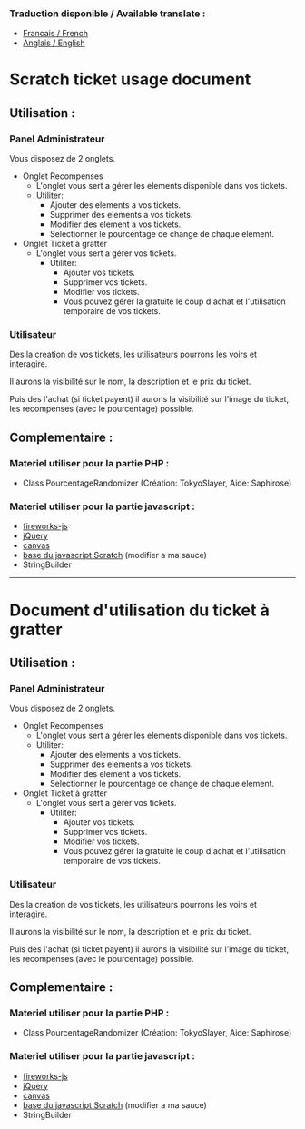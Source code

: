 ### Traduction disponible / Available translate :
* [Francais / French](https://github.com/TokyoSlayers/PluginAzurium/blob/main/Ticket%20a%20gratter-Scratch%20Ticket.md#document-dutilisation-du-ticket-%C3%A0-gratter)
* [Anglais / English](https://github.com/TokyoSlayers/PluginAzurium/blob/main/Ticket%20a%20gratter-Scratch%20Ticket.md#scratch-ticket-usage-document)


# Scratch ticket usage document

## Utilisation :

### Panel Administrateur
Vous disposez de 2 onglets. 
- Onglet Recompenses
  - L'onglet vous sert a gérer les elements disponible dans vos tickets.
  - Utiliter:
    - Ajouter des elements a vos tickets.
    - Supprimer des elements a vos tickets.
    - Modifier des element a vos tickets.
    - Selectionner le pourcentage de change de chaque element.
- Onglet Ticket à gratter
  - L'onglet vous sert a gérer vos tickets.
      - Utiliter:
        - Ajouter vos tickets.
        - Supprimer vos tickets.
        - Modifier vos tickets.
        - Vous pouvez gérer la gratuité le coup d'achat et l'utilisation temporaire de vos tickets.

### Utilisateur
Des la creation de vos tickets, les utilisateurs pourrons les voirs et interagire.

Il aurons la visibilité sur le nom, la description et le prix du ticket.

Puis des l'achat (si ticket payent) il aurons la visibilité sur l'image du ticket, les recompenses (avec le pourcentage) possible.

## Complementaire :

### Materiel utiliser pour la partie PHP :
* Class PourcentageRandomizer (Création: TokyoSlayer, Aide: Saphirose)

### Materiel utiliser pour la partie javascript :
* [fireworks-js](https://github.com/crashmax-dev/fireworks-js/)
* [jQuery](https://api.jquery.com)
* [canvas](https://developer.mozilla.org/fr/docs/Web/HTML/Element/canvas)
* [base du javascript Scratch](https://www.jqueryscript.net/other/jQuery-Plugin-For-HTML5-Canvas-Based-Scratchcard-ScratchIt.html) (modifier a ma sauce)
* StringBuilder

-----

# Document d'utilisation du ticket à gratter 

## Utilisation :

### Panel Administrateur
Vous disposez de 2 onglets. 
- Onglet Recompenses
  - L'onglet vous sert a gérer les elements disponible dans vos tickets.
  - Utiliter:
    - Ajouter des elements a vos tickets.
    - Supprimer des elements a vos tickets.
    - Modifier des element a vos tickets.
    - Selectionner le pourcentage de change de chaque element.
- Onglet Ticket à gratter
  - L'onglet vous sert a gérer vos tickets.
      - Utiliter:
        - Ajouter vos tickets.
        - Supprimer vos tickets.
        - Modifier vos tickets.
        - Vous pouvez gérer la gratuité le coup d'achat et l'utilisation temporaire de vos tickets.

### Utilisateur
Des la creation de vos tickets, les utilisateurs pourrons les voirs et interagire.

Il aurons la visibilité sur le nom, la description et le prix du ticket.

Puis des l'achat (si ticket payent) il aurons la visibilité sur l'image du ticket, les recompenses (avec le pourcentage) possible.

## Complementaire :

### Materiel utiliser pour la partie PHP :
* Class PourcentageRandomizer (Création: TokyoSlayer, Aide: Saphirose)

### Materiel utiliser pour la partie javascript :
* [fireworks-js](https://github.com/crashmax-dev/fireworks-js/)
* [jQuery](https://api.jquery.com)
* [canvas](https://developer.mozilla.org/fr/docs/Web/HTML/Element/canvas)
* [base du javascript Scratch](https://www.jqueryscript.net/other/jQuery-Plugin-For-HTML5-Canvas-Based-Scratchcard-ScratchIt.html) (modifier a ma sauce)
* StringBuilder
